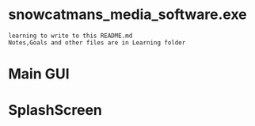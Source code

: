 # snowcatmans_media_software.exe
    learning to write to this README.md
    Notes,Goals and other files are in Learning folder
# Main GUI
# SplashScreen
